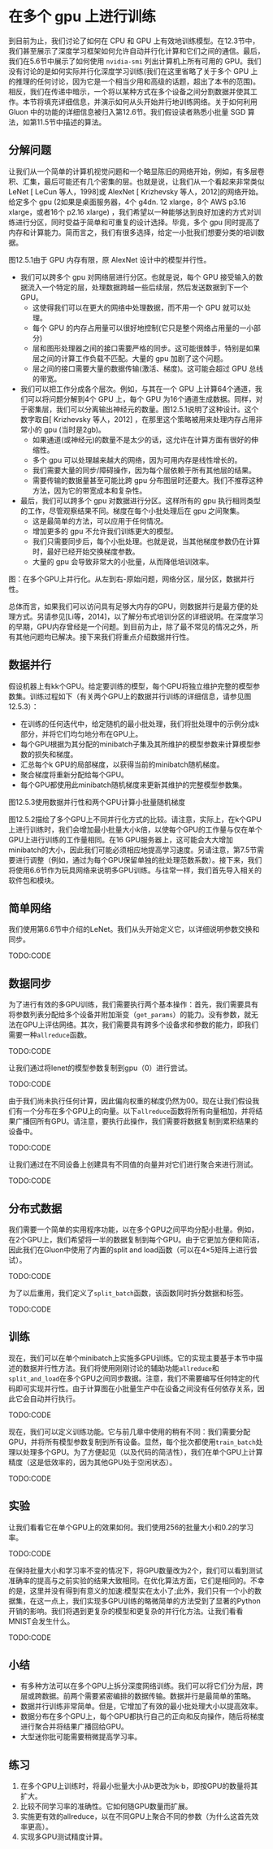 

<!--
 * @version:
 * @Author:  StevenJokes https://github.com/StevenJokes
 * @Date: 2020-07-14 21:09:16
 * @LastEditors:  StevenJokes https://github.com/StevenJokes
 * @LastEditTime: 2020-08-30 21:55:11
 * @Description:MT, improve
 * @TODO::
 * @Reference:http://preview.d2l.ai/d2l-en/master/chapter_computational-performance/multiple-gpus.html
-->

# 在多个 gpu 上进行训练

到目前为止，我们讨论了如何在 CPU 和 GPU 上有效地训练模型。在12.3节中，我们甚至展示了深度学习框架如何允许自动并行化计算和它们之间的通信。最后，我们在5.6节中展示了如何使用 `nvidia-smi` 列出计算机上所有可用的 GPU。我们没有讨论的是如何实际并行化深度学习训练(我们在这里省略了关于多个 GPU 上的推理的任何讨论，因为它是一个相当少用和高级的话题，超出了本书的范围)。相反，我们在传递中暗示，一个将以某种方式在多个设备之间分割数据并使其工作。本节将填充详细信息，并演示如何从头开始并行地训练网络。关于如何利用 Gluon 中的功能的详细信息被归入第12.6节。我们假设读者熟悉小批量 SGD 算法，如第11.5节中描述的算法。

## 分解问题

让我们从一个简单的计算机视觉问题和一个略显陈旧的网络开始，例如，有多层卷积、汇集，最后可能还有几个密集的层。也就是说，让我们从一个看起来非常类似 LeNet [ LeCun 等人，1998]或 AlexNet [ Krizhevsky 等人，2012]的网络开始。给定多个 gpu (2如果是桌面服务器，4个 g4dn. 12 xlarge，8个 AWS p3.16 xlarge，或者16个 p2.16 xlarge) ，我们希望以一种能够达到良好加速的方式对训练进行分区，同时受益于简单和可重复的设计选择。毕竟，多个 gpu 同时提高了内存和计算能力。简而言之，我们有很多选择，给定一小批我们想要分类的培训数据。

图12.5.1由于 GPU 内存有限，原 AlexNet 设计中的模型并行性。

* 我们可以跨多个 gpu 对网络层进行分区。也就是说，每个 GPU 接受输入的数据流入一个特定的层，处理数据跨越一些后续层，然后发送数据到下一个 GPU。
  * 这使得我们可以在更大的网络中处理数据，而不用一个 GPU 就可以处理。
  * 每个 GPU 的内存占用量可以很好地控制(它只是整个网络占用量的一小部分)
  * 层和图形处理器之间的接口需要严格的同步。这可能很棘手，特别是如果层之间的计算工作负载不匹配。大量的 gpu 加剧了这个问题。
  * 层之间的接口需要大量的数据传输(激活、梯度)。这可能会超过 GPU 总线的带宽。
* 我们可以把工作分成各个层次。例如，与其在一个 GPU 上计算64个通道，我们可以将问题分解到4个 GPU 上，每个 GPU 为16个通道生成数据。同样，对于密集层，我们可以分离输出神经元的数量。图12.5.1说明了这种设计。这个数字取自[ Krizhevsky 等人，2012] ，在那里这个策略被用来处理内存占用非常小的 gpu (当时是2gb)。
  * 如果通道(或神经元)的数量不是太少的话，这允许在计算方面有很好的伸缩性。
  * 多个 gpu 可以处理越来越大的网络，因为可用内存是线性增长的。
  * 我们需要大量的同步/障碍操作，因为每个层依赖于所有其他层的结果。
  * 需要传输的数据量甚至可能比跨 gpu 分布图层时还要大。我们不推荐这种方法，因为它的带宽成本和复杂性。
* 最后，我们可以跨多个 gpu 对数据进行分区。这样所有的 gpu 执行相同类型的工作，尽管观察结果不同。梯度在每个小批处理后在 gpu 之间聚集。
  * 这是最简单的方法，可以应用于任何情况。
  * 增加更多的 gpu 不允许我们训练更大的模型。
  * 我们只需要同步后，每个小批处理。也就是说，当其他梯度参数仍在计算时，最好已经开始交换梯度参数。
  * 大量的 gpu 会导致非常大的小批量，从而降低培训效率。

图：在多个GPU上并行化。从左到右-原始问题，网络分区，层分区，数据并行性。

总体而言，如果我们可以访问具有足够大内存的GPU，则数据并行是最方便的处理方式。另请参见[Li等，2014]，以了解分布式培训分区的详细说明。在深度学习的早期，GPU内存曾经是一个问题。到目前为止，除了最不常见的情况之外，所有其他问题均已解决。接下来我们将重点介绍数据并行性。

## 数据并行

假设机器上有kk个GPU。给定要训练的模型，每个GPU将独立维护完整的模型参数集。训练过程如下（有关两个GPU上的数据并行训练的详细信息，请参见图12.5.3）：

* 在训练的任何迭代中，给定随机的最小批处理，我们将批处理中的示例分成k部分，并将它们均匀地分布在GPU上。
* 每个GPU根据为其分配的minibatch子集及其所维护的模型参数来计算模型参数的损失和梯度。
* 汇总每个k GPU的局部梯度，以获得当前的minibatch随机梯度。
* 聚合梯度将重新分配给每个GPU。
* 每个GPU都使用此minibatch随机梯度来更新其维护的完整模型参数集。

图12.5.3使用数据并行性和两个GPU计算小批量随机梯度

图12.5.2描绘了多个GPU上不同并行化方式的比较。请注意，实际上，在k个GPU上进行训练时，我们会增加最小批量大小k倍，以使每个GPU的工作量与仅在单个GPU上进行训练的工作量相同。在16 GPU服务器上，这可能会大大增加minibatch的大小，因此我们可能必须相应地提高学习速度。另请注意，第7.5节需要进行调整（例如，通过为每个GPU保留单独的批处理范数系数）。接下来，我们将使用6.6节作为玩具网络来说明多GPU训练。与往常一样，我们首先导入相关的软件包和模块。

## 简单网络

我们使用第6.6节中介绍的LeNet。我们从头开始定义它，以详细说明参数交换和同步。

TODO:CODE

## 数据同步

为了进行有效的多GPU训练，我们需要执行两个基本操作：首先，我们需要具有将参数列表分配给多个设备并附加渐变（`get_params`）的能力。没有参数，就无法在GPU上评估网络。其次，我们需要具有跨多个设备求和参数的能力，即我们需要一种`allreduce`函数。

TODO:CODE

让我们通过将lenet的模型参数复制到gpu（0）进行尝试。

TODO:CODE

由于我们尚未执行任何计算，因此偏向权重的梯度仍然为00。现在让我们假设我们有一个分布在多个GPU上的向量。以下`allreduce`函数将所有向量相加，并将结果广播回所有GPU。请注意，要执行此操作，我们需要将数据复制到累积结果的设备中。

TODO:CODE

让我们通过在不同设备上创建具有不同值的向量并对它们进行聚合来进行测试。

TODO:CODE

## 分布式数据

我们需要一个简单的实用程序功能，以在多个GPU之间平均分配小批量。例如，在2个GPU上，我们希望将一半的数据复制到每个GPU。由于它更加方便和简洁，因此我们在Gluon中使用了内置的split and load函数（可以在4×5矩阵上进行尝试）。

TODO:CODE

为了以后重用，我们定义了`split_batch`函数，该函数同时拆分数据和标签。

TODO:CODE

## 训练

现在，我们可以在单个minibatch上实施多GPU训练。它的实现主要基于本节中描述的数据并行性方法。我们将使用刚刚讨论的辅助功能`allreduce`和`split_and_load`在多个GPU之间同步数据。注意，我们不需要编写任何特定的代码即可实现并行性。由于计算图在小批量生产中在设备之间没有任何依存关系，因此它会自动并行执行。

TODO:CODE

现在，我们可以定义训练功能。它与前几章中使用的稍有不同：我们需要分配GPU，并将所有模型参数复制到所有设备。显然，每个批次都使用`train_batch`处理以处理多个GPU。为了方便起见（以及代码的简洁性），我们在单个GPU上计算精度（这是低效率的，因为其他GPU处于空闲状态）。

TODO:CODE

## 实验

让我们看看它在单个GPU上的效果如何。我们使用256的批量大小和0.2的学习率。

TODO:CODE

在保持批量大小和学习率不变的情况下，将GPU数量改为2个，我们可以看到测试准确率的提高与之前实验的结果大致相同。在优化算法方面，它们是相同的。不幸的是，这里并没有得到有意义的加速:模型实在太小了;此外，我们只有一个小的数据集，在这一点上，我们实现多GPU训练的略微简单的方法受到了显著的Python开销的影响。我们将遇到更复杂的模型和更复杂的并行化方法。让我们看看MNIST会发生什么。

TODO:CODE

## 小结

* 有多种方法可以在多个GPU上拆分深度网络训练。我们可以将它们分为层，跨层或跨数据。前两个需要紧密编排的数据传输。数据并行是最简单的策略。
* 数据并行训练非常简单。但是，它增加了有效的最小批处理大小以提高效率。
* 数据分布在多个GPU上，每个GPU都执行自己的正向和反向操作，随后将梯度进行聚合并将结果广播回给GPU。
* 大型迷你批可能需要稍微提高学习率。

## 练习

1. 在多个GPU上训练时，将最小批量大小从b更改为k⋅b，即按GPU的数量将其扩大。
2. 比较不同学习率的准确性。它如何随GPU数量而扩展。
3. 实施更有效的allreduce，以在不同GPU上聚合不同的参数（为什么这首先效率更高）。
4. 实现多GPU测试精度计算。
